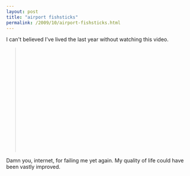 ```yaml
---
layout: post
title: "airport fishsticks"
permalink: /2009/10/airport-fishsticks.html
---
```


<p>I can't believed I've lived the last year without watching this video.  </p>

<blockquote>
  <p><object width="500" height="282"><param name="allowfullscreen" value="true" /><param name="allowscriptaccess" value="always" /><param name="movie" value="http://vimeo.com/moogaloop.swf?clip_id=1063136&amp;server=vimeo.com&amp;show_title=0&amp;show_byline=0&amp;show_portrait=0&amp;color=00ADEF&amp;fullscreen=1" /><embed src="https://vimeo.com/moogaloop.swf?clip_id=1063136&amp;server=vimeo.com&amp;show_title=0&amp;show_byline=0&amp;show_portrait=0&amp;color=00ADEF&amp;fullscreen=1" type="application/x-shockwave-flash" allowfullscreen="true" allowscriptaccess="always" width="500" height="282"></embed></object></p>
</blockquote>

<p>Damn you, internet, for failing me yet again.  My quality of life could have been vastly improved.</p>



